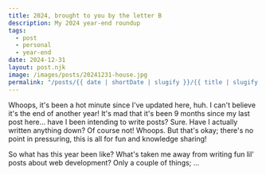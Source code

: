 ```yaml
---
title: 2024, brought to you by the letter B
description: My 2024 year-end roundup
tags:
  - post
  - personal
  - year-end
date: 2024-12-31
layout: post.njk
image: /images/posts/20241231-house.jpg
permalink: "/posts/{{ date | shortDate | slugify }}/{{ title | slugify }}"
---
```


Whoops, it's been a hot minute since I've updated here, huh. I can't believe it's the end of another year! 
It's mad that it's been 9 months since my last post here... have I been intending to write posts? Sure. Have I actually written anything down? Of course not! Whoops. But that's okay; there's no point in pressuring, this is all for fun and knowledge sharing! 

So what has this year been like? What's taken me away from writing fun lil' posts about web development? Only a couple of things; ...
